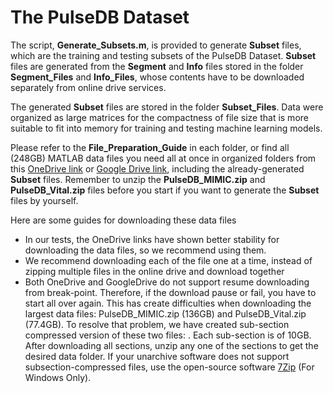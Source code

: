 # The PulseDB Dataset

The script, **Generate_Subsets.m**, is provided to generate **Subset** files, which are the training and testing subsets of the PulseDB Dataset. **Subset** files are generated from the **Segment** and **Info** files stored in the folder **Segment_Files** and **Info_Files**, whose contents have to be downloaded separately from online drive services.

The generated **Subset** files are stored in the folder **Subset_Files**. Data were organized as large matrices for the compactness of file size that is more suitable to fit into memory for training and testing machine learning models.

Please refer to the **File_Preparation_Guide** in each folder, or find all (248GB) MATLAB data files you need all at once in organized folders from this [OneDrive link](https://rutgersconnect-my.sharepoint.com/:f:/g/personal/ww329_soe_rutgers_edu/ElnVrq7MWdVGvvZztLCuNe0BDJ1YKh9FNBM0tK2BJVC0ew?e=fQYySg) or [Google Drive link](https://drive.google.com/drive/folders/1behw-Dljs8-p2axHQ6KJZ5HTRKQHQgnS?usp=sharing), including the already-generated **Subset** files. Remember to unzip the **PulseDB_MIMIC.zip** and **PulseDB_Vital.zip** files before you start if you want to generate the **Subset** files by yourself.

Here are some guides for downloading these data files
- In our tests, the OneDrive links have shown better stability for downloading the data files, so we recommend using them.
- We recommend downloading each of the file one at a time, instead of zipping multiple files in the online drive and download together
- Both OneDrive and GoogleDrive do not support resume downloading from break-point. Therefore, if the download pause or fail, you have to start all over again. This has create difficulties when downloading the largest data files: PulseDB_MIMIC.zip (136GB) and PulseDB_Vital.zip (77.4GB). To resolve that problem, we have created sub-section compressed version of these two files: . Each sub-section is of 10GB. After downloading all sections, unzip any one of the sections to get the desired data folder. If your unarchive software does not support subsection-compressed files, use the open-source software [7Zip](https://www.7-zip.org/) (For Windows Only).
